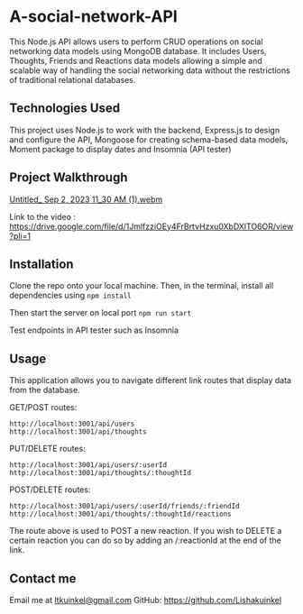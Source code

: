 # A-social-network-API

This Node.js API allows users to perform CRUD operations on social networking data models using MongoDB database. It includes Users, Thoughts, Friends and Reactions data models allowing a simple and scalable way of handling the social networking data without the restrictions of traditional relational databases.

## Technologies Used
This project uses Node.js to work with the backend, Express.js to design and configure the API, Mongoose for creating schema-based data models, Moment package to display dates and Insomnia (API tester)

## Project Walkthrough

[Untitled_ Sep 2, 2023 11_30 AM (1).webm](https://github.com/Lishakuinkel/A-social-network-API/assets/130411719/bb0c52a1-1631-40d1-b95f-c54dc31bdd9a)

Link to the video : https://drive.google.com/file/d/1JmlfzziOEy4FrBrtvHzxu0XbDXlTO6OR/view?pli=1

## Installation 

Clone the repo onto your local machine. 
Then, in the terminal, install all dependencies using ```npm install```

Then start the server on local port ```npm run start```

Test endpoints in API tester such as Insomnia

## Usage
This application allows you to navigate different link routes that display data from the database.

GET/POST routes:
```
http://localhost:3001/api/users
http://localhost:3001/api/thoughts
```

PUT/DELETE routes:
```
http://localhost:3001/api/users/:userId
http://localhost:3001/api/thoughts/:thoughtId
```

POST/DELETE routes:
```
http://localhost:3001/api/users/:userId/friends/:friendId
http://localhost:3001/api/thoughts/:thoughtId/reactions
```

The route above is used to POST a new reaction. If you wish to DELETE a certain reaction you can do so by adding an /:reactionId at the end of the link.


## Contact me

Email me at ltkuinkel@gmail.com
GitHub: https://github.com/Lishakuinkel
